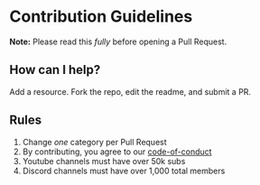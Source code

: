 # Contribution Guidelines

**Note:** Please read this *fully* before opening a Pull Request.

## How can I help?
Add a resource. Fork the repo, edit the readme, and submit a PR.

## Rules
1. Change *one* category per Pull Request
2. By contributing, you agree to our [code-of-conduct](./code-of-conduct.md)
3. Youtube channels must have over 50k subs
4. Discord channels must have over 1,000 total members
